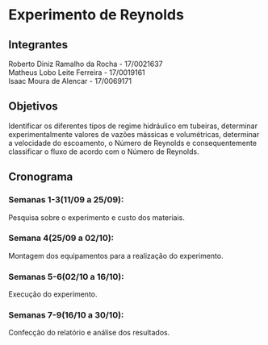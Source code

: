 # Experimento de Reynolds
## Integrantes
Roberto Diniz Ramalho da Rocha - 17/0021637  
Matheus Lobo Leite Ferreira - 17/0019161   
Isaac Moura de Alencar - 17/0069171

## Objetivos
<p>Identificar os diferentes tipos de regime hidráulico em tubeiras, determinar experimentalmente valores de vazões mássicas e volumétricas, determinar a velocidade do escoamento, o Número de Reynolds e consequentemente classificar o fluxo de acordo com o Número de Reynolds.<p>

## Cronograma

### Semanas 1-3(11/09 a 25/09):
<p> Pesquisa sobre o experimento e custo dos materiais.<p>  

### Semana 4(25/09 a 02/10):
<p> Montagem dos equipamentos para a realização do experimento.<p>  

### Semanas 5-6(02/10 a 16/10):
<p> Execução do experimento.<p>  

### Semanas 7-9(16/10 a 30/10):
<p> Confecção do relatório e análise dos resultados.<p>  
